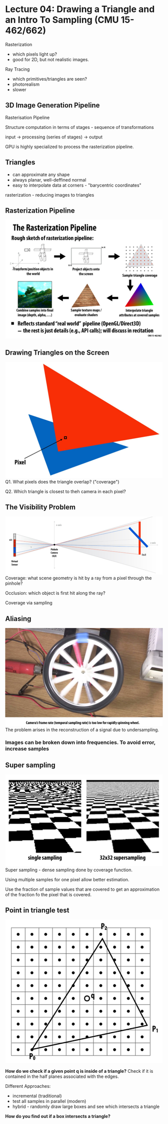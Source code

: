 # Lecture 04: Drawing a Triangle and an Intro To Sampling (CMU 15-462/662)

Rasterization
- which pixels light up?
- good for 2D, but not realistic images.

Ray Tracing
- which primitives/triangles are seen?
- photorealism
- slower

## 3D Image Generation Pipeline
Rasterisation Pipeline

Structure computation in terms of stages - sequence of transformations

input -> processing (series of stages) -> output

GPU is highly specialized to process the rasterization pipeline.

## Triangles
- can approximate any shape
- always planar, well-deffined normal
- easy to interpolate data at corners - "barycentric coordinates"

rasterization - reducing images to triangles

## Rasterization Pipeline
![alt text](image.png)

## Drawing Triangles on the Screen
![alt text](image-3.png)
Q1. What pixels does the triangle overlap? ("coverage")

Q2. Which triangle is closest to theh camera in each pixel?

## The Visibility Problem
![alt text](image-1.png)
Coverage: what scene geometry is hit by a ray from a pixel through the pinhole?

Occlusion: which object is first hit along the ray?

Coverage via sampling

## Aliasing
![alt text](image-5.png)
The problem arises in the reconstruction of a signal due to undersampling.

### Images can be broken down into frequencies. To avoid error, increase samples

## Super sampling
![alt text](image-4.png)
Super sampling - dense sampling done by coverage function.

Using multiple samples for one pixel allow better estimation.

Use the fraction of sample values that are covered to get an approximation of the fraction fo the pixel that is covered.

## Point in triangle test
![alt text](image-2.png)

**How do we check if a given point q is inside of a triangle?**
Check if it is contained in the half planes associated with the edges.

Different Approaches:
- incremental (traditional)
- test all samples in parallel (modern)
- hybrid - randomly draw large boxes and see which intersects a triangle

**How do you find out if a box intersects a triangle?**
